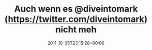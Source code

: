 ---
retweeted: false
source: <a href="http://itunes.apple.com/us/app/twitter/id409789998?mt=12" rel="nofollow">Twitter
  for Mac</a>
entities:
  hashtags: []
  symbols: []
  user_mentions:
  - name: Mark Pilgrim
    screen_name: diveintomark
    indices:
    - '13'
    - '26'
    id_str: '793238882'
    id: '793238882'
  urls:
  - url: http://t.co/MjQm1wMv
    expanded_url: http://favstar.fm/users/diveintomark/status/94188965757861888
    display_url: favstar.fm/users/diveinto…
    indices:
    - '120'
    - '140'
display_text_range:
- '0'
- '140'
favorite_count: '0'
id_str: '121725208892678144'
truncated: false
retweet_count: '0'
id: '121725208892678144'
possibly_sensitive: false
created_at: Wed Oct 05 23:15:26 +0000 2011
favorited: false
full_text: 'Auch wenn es [@diveintomark](https://twitter.com/diveintomark) nicht mehr
  hier gibt: Reste liegen noch bei Favstar. Unter anderem auch mein Lieblingstweet:'
lang: de
quote_url: http://favstar.fm/users/diveintomark/status/94188965757861888
tags:
- pesos/twitter
date: '2011-10-05T23:15:26+00:00'
src: https://twitter.com/bascht/status/121725208892678144
original_url: https://twitter.com/bascht/status/121725208892678144
type: twitter_tweet
text: 'Auch wenn es [@diveintomark](https://twitter.com/diveintomark) nicht mehr hier
  gibt: Reste liegen noch bei Favstar. Unter anderem auch mein Lieblingstweet:'
title: Auch wenn es @diveintomark (https://twitter.com/diveintomark) nicht meh

---